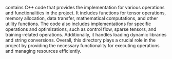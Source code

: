contains C++ code that provides the implementation for various operations and functionalities in the project. It includes functions for tensor operations, memory allocation, data transfer, mathematical computations, and other utility functions. The code also includes implementations for specific operations and optimizations, such as control flow, sparse tensors, and training-related operations. Additionally, it handles loading dynamic libraries and string conversions. Overall, this directory plays a crucial role in the project by providing the necessary functionality for executing operations and managing resources efficiently.